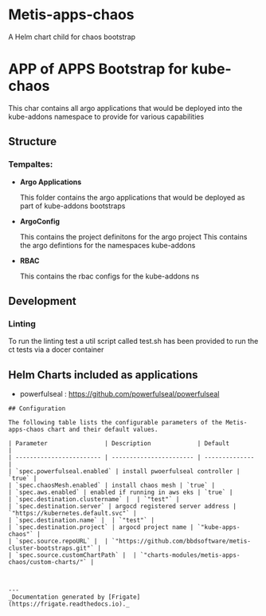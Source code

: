 
Metis-apps-chaos
===========

A Helm chart child for chaos bootstrap

# APP of APPS Bootstrap for kube-chaos

This char contains all argo applications that would be deployed into the kube-addons namespace to provide for various
capabilities

## Structure

### **Tempaltes:**


- **Argo Applications**

    This folder contains the argo applications that would be deployed as part of kube-addons bootstraps

- **ArgoConfig**

    This contains the project definitons  for the argo project
    This  contains the argo defintions for the namespaces kube-addons

- **RBAC**

    This contains the rbac configs for the kube-addons ns

## Development
### Linting
To run the linting test a util script called test.sh has been provided to run the ct tests via a docer container

## Helm Charts included as applications
 - powerfulseal   : https://github.com/powerfulseal/powerfulseal



```
## Configuration

The following table lists the configurable parameters of the Metis-apps-chaos chart and their default values.

| Parameter                | Description             | Default        |
| ------------------------ | ----------------------- | -------------- |
| `spec.powerfulseal.enabled` | install pwoerfulseal controller | `true` |
| `spec.chaosMesh.enabled` | install chaos mesh | `true` |
| `spec.aws.enabled` | enabled if running in aws eks | `true` |
| `spec.destination.clustername` |  | `"test"` |
| `spec.destination.server` | argocd registered server address | `"https://kubernetes.default.svc"` |
| `spec.destination.name` |  | `"test"` |
| `spec.destination.project` | argocd project name | `"kube-apps-chaos"` |
| `spec.source.repoURL` |  | `"https://github.com/bbdsoftware/metis-cluster-bootstraps.git"` |
| `spec.source.customChartPath` |  | `"charts-modules/metis-apps-chaos/custom-charts/"` |



---
_Documentation generated by [Frigate](https://frigate.readthedocs.io)._

